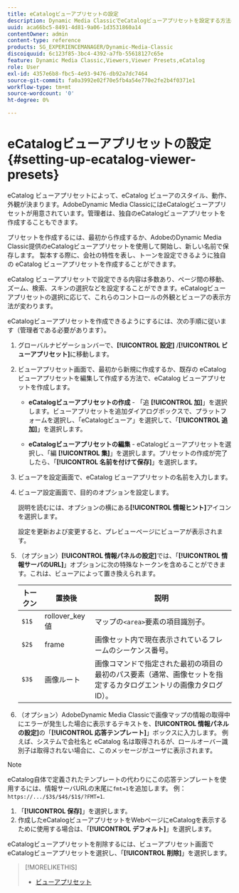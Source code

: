 ```yaml
---
title: eCatalogビューアプリセットの設定
description: Dynamic Media ClassicでeCatalogビューアプリセットを設定する方法について説明します。
uuid: aca66bc5-8491-4d81-9a06-1d3531860a14
contentOwner: admin
content-type: reference
products: SG_EXPERIENCEMANAGER/Dynamic-Media-Classic
discoiquuid: 6c123f85-3bc4-4392-a7fb-55618127c65e
feature: Dynamic Media Classic,Viewers,Viewer Presets,eCatalog
role: User
exl-id: 4357e6b8-fbc5-4e93-9476-db92a7dc7464
source-git-commit: fa0a3992e02f70e5fb4a54e770e2fe2b4f0371e1
workflow-type: tm+mt
source-wordcount: '0'
ht-degree: 0%

---
```


# eCatalogビューアプリセットの設定{#setting-up-ecatalog-viewer-presets}

eCatalog ビューアプリセットによって、eCatalog ビューアのスタイル、動作、外観が決まります。AdobeDynamic Media ClassicにはeCatalogビューアプリセットが用意されています。管理者は、独自のeCatalogビューアプリセットを作成することもできます。

プリセットを作成するには、最初から作成するか、AdobeのDynamic Media Classic提供のeCatalogビューアプリセットを使用して開始し、新しい名前で保存します。 製本する際に、会社の特性を表し、トーンを設定できるように独自の eCatalog ビューアプリセットを作成することができます。

eCatalog ビューアプリセットで設定できる内容は多数あり、ページ間の移動、ズーム、検索、スキンの選択などを設定することができます。eCatalogビューアプリセットの選択に応じて、これらのコントロールの外観とビューアの表示方法が変わります。

eCatalogビューアプリセットを作成できるようにするには、次の手順に従います（管理者である必要があります）。

1. グローバルナビゲーションバーで、**[!UICONTROL 設定]** /**[!UICONTROL ビューアプリセット]**&#x200B;に移動します。
1. ビューアプリセット画面で、最初から新規に作成するか、既存の eCatalog ビューアプリセットを編集して作成する方法で、eCatalog ビューアプリセットを作成します。

   * **eCatalogビューアプリセットの作成**  - 「追 **[!UICONTROL 加]**」を選択します。ビューアプリセットを追加ダイアログボックスで、プラットフォームを選択し、「eCatalogビューア」を選択して、「**[!UICONTROL 追加]**」を選択します。

   * **eCatalogビューアプリセットの編集**  - eCatalogビューアプリセットを選択し、「編 **[!UICONTROL 集]**」を選択します。プリセットの作成が完了したら、「**[!UICONTROL 名前を付けて保存]**」を選択します。

1. ビューアを設定画面で、eCatalog ビューアプリセットの名前を入力します。
1. ビューア設定画面で、目的のオプションを設定します。

   説明を読むには、オプションの横にある&#x200B;**[!UICONTROL 情報ヒント]**&#x200B;アイコンを選択します。

   設定を更新および変更すると、プレビューページにビューアが表示されます。

1. （オプション）**[!UICONTROL 情報パネルの設定]**&#x200B;では、「**[!UICONTROL 情報サーバのURL]**」オプションに次の特殊なトークンを含めることができます。これは、ビューアによって置き換えられます。

   | トークン | 置換後 | 説明 |
   | --- | --- | --- |
   | `$1$` | rollover_key 値 | マップの`<area>`要素の項目識別子。 |
   | `$2$` | frame | 画像セット内で現在表示されているフレームのシーケンス番号。 |
   | `$3$` | 画像ルート | 画像コマンドで指定された最初の項目の最初のパス要素（通常、画像セットを指定するカタログエントリの画像カタログ ID）。 |

1. （オプション）AdobeDynamic Media Classicで画像マップの情報の取得中にエラーが発生した場合に表示するテキストを、**[!UICONTROL 情報パネルの設定]**&#x200B;の「**[!UICONTROL 応答テンプレート]**」ボックスに入力します。 例えば、システムで会社名と eCatalog 名は取得されるが、ロールオーバー識別子は取得されない場合に、このメッセージがユーザに表示されます。

>[!NOTE]
>
>eCatalog自体で定義されたテンプレートの代わりにこの応答テンプレートを使用するには、情報サーバURLの末尾に`fmt=1`を追加します。 例：`https://.../$3$/$4$/$1$/?FMT=1`.

1. 「**[!UICONTROL 保存]**」を選択します。
1. 作成したeCatalogビューアプリセットをWebページにeCatalogを表示するために使用する場合は、「**[!UICONTROL デフォルト]**」を選択します。

eCatalogビューアプリセットを削除するには、ビューアプリセット画面でeCatalogビューアプリセットを選択し、「**[!UICONTROL 削除]**」を選択します。

>[!MORELIKETHIS]
>
>* [ビューアプリセット](application-setup.md#viewer_presets)

